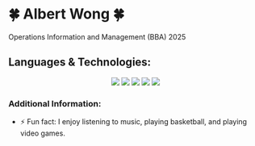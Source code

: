 # 🍀 Albert Wong 🍀
Operations Information and Management (BBA)
2025

<!--
**albertwong11/albertwong11** is a ✨ _special_ ✨ repository because its `README.md` appears on your GitHub profile.

- 👯 I’m looking to collaborate on ...anything
- 💬 Ask me about ... anything
- 📫 How to reach me: ... email or phone
- 😄 Pronouns: ...he/him/his
-->

## Languages & Technologies:
<p align="center">
<img src="https://img.shields.io/badge/Python-3776AB?logo=python&logoColor=fff&style=flat">
<img src="https://img.shields.io/badge/R-276DC3?logo=r&logoColor=fff&style=flat">
<img src="https://img.shields.io/badge/SAP-0FAAFF?logo=sap&logoColor=fff&style=flat">
<img src="https://img.shields.io/badge/SQLite-003B57?logo=sqlite&logoColor=fff&style=flat">
<img src="https://img.shields.io/badge/Salesforce-00A1E0?logo=salesforce&logoColor=fff&style=flat">

### Additional Information:

- ⚡ Fun fact: I enjoy listening to music, playing basketball, and playing video games.
